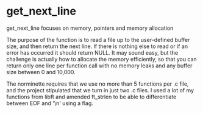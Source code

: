 # get_next_line
get_next_line focuses on memory, pointers and memory allocation

The purpose of the function is to read a file up to the user-defined buffer size, and then return the next line. If there is nothing
else to read or if an error has occurred it should return NULL. It may sound easy, but the challenge is actually how to allocate the memory
efficiently, so that you can return only one line per function call with no memory leaks and any buffer size between 0 and 10,000.

The norminette requires that we use no more than 5 functions per .c file, and the project stipulated that we turn in just two .c files.
I used a lot of my functions from libft and amended ft_strlen to be able to differentiate between EOF and '\n' using a flag.

